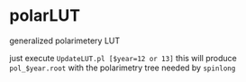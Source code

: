 # polarLUT
generalized polarimetery LUT

just execute `UpdateLUT.pl [$year=12 or 13]`
this will produce `pol_$year.root` with the polarimetry tree
needed by `spinlong`
